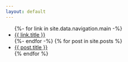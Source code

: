 ```yaml
---
layout: default
---
```



<ul>
    {%- for link in site.data.navigation.main -%}
        <li class="row">
        <a href="{{ link.url | relative_url }}" title="{{ link.description }}">{{ link.title }}</a>
        </li>
    {%- endfor -%}
    {% for post in site.posts %}
        <li class="row">
        <a href="{{ post.url | relative_url }}" title="{{ post.description }}">{{ post.title }}</a>
        </li>
    {% endfor %}
</ul>